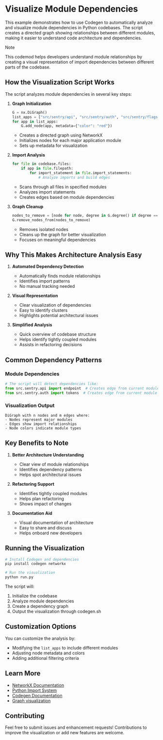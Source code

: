 # Visualize Module Dependencies

This example demonstrates how to use Codegen to automatically analyze and visualize module dependencies in Python codebases. The script creates a directed graph showing relationships between different modules, making it easier to understand code architecture and dependencies.

> [!NOTE]
> This codemod helps developers understand module relationships by creating a visual representation of import dependencies between different parts of the codebase.

## How the Visualization Script Works

The script analyzes module dependencies in several key steps:

1. **Graph Initialization**

   ```python
   G = nx.DiGraph()
   list_apps = ["src/sentry/api", "src/sentry/auth", "src/sentry/flags"]
   for app in list_apps:
       G.add_node(app, metadata={"color": "red"})
   ```

   - Creates a directed graph using NetworkX
   - Initializes nodes for each major application module
   - Sets up metadata for visualization

1. **Import Analysis**

   ```python
   for file in codebase.files:
       if app in file.filepath:
           for import_statement in file.import_statements:
               # Analyze imports and build edges
   ```

   - Scans through all files in specified modules
   - Analyzes import statements
   - Creates edges based on module dependencies

1. **Graph Cleanup**

   ```python
   nodes_to_remove = [node for node, degree in G.degree() if degree == 1]
   G.remove_nodes_from(nodes_to_remove)
   ```

   - Removes isolated nodes
   - Cleans up the graph for better visualization
   - Focuses on meaningful dependencies

## Why This Makes Architecture Analysis Easy

1. **Automated Dependency Detection**

   - Automatically finds module relationships
   - Identifies import patterns
   - No manual tracking needed

1. **Visual Representation**

   - Clear visualization of dependencies
   - Easy to identify clusters
   - Highlights potential architectural issues

1. **Simplified Analysis**

   - Quick overview of codebase structure
   - Helps identify tightly coupled modules
   - Assists in refactoring decisions

## Common Dependency Patterns

### Module Dependencies

```python
# The script will detect dependencies like:
from src.sentry.api import endpoint  # Creates edge from current module to api
from src.sentry.auth import tokens  # Creates edge from current module to auth
```

### Visualization Output

```
DiGraph with n nodes and m edges where:
- Nodes represent major modules
- Edges show import relationships
- Node colors indicate module types
```

## Key Benefits to Note

1. **Better Architecture Understanding**

   - Clear view of module relationships
   - Identifies dependency patterns
   - Helps spot architectural issues

1. **Refactoring Support**

   - Identifies tightly coupled modules
   - Helps plan refactoring
   - Shows impact of changes

1. **Documentation Aid**

   - Visual documentation of architecture
   - Easy to share and discuss
   - Helps onboard new developers

## Running the Visualization

```bash
# Install Codegen and dependencies
pip install codegen networkx

# Run the visualization
python run.py
```

The script will:

1. Initialize the codebase
1. Analyze module dependencies
1. Create a dependency graph
1. Output the visualization through codegen.sh

## Customization Options

You can customize the analysis by:

- Modifying the `list_apps` to include different modules
- Adjusting node metadata and colors
- Adding additional filtering criteria

## Learn More

- [NetworkX Documentation](https://networkx.org/)
- [Python Import System](https://docs.python.org/3/reference/import.html)
- [Codegen Documentation](https://graph-sitter.com)
- [Graph visualization](https://graph-sitter.com/building-with-codegen/codebase-visualization)

## Contributing

Feel free to submit issues and enhancement requests! Contributions to improve the visualization or add new features are welcome.
